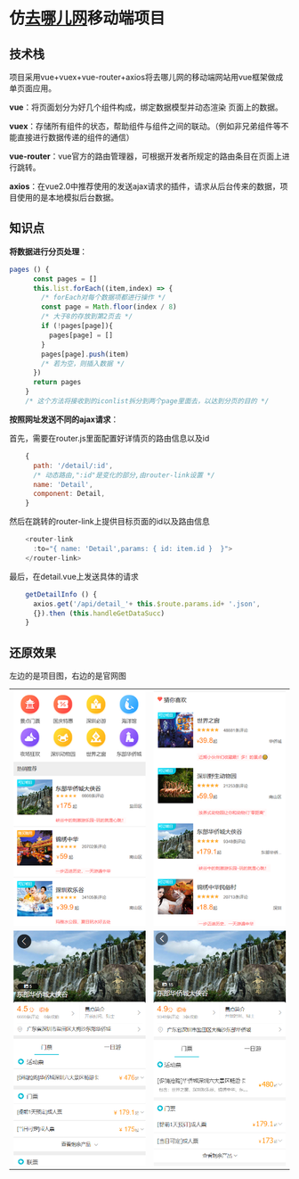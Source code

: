 # 仿[去哪儿网](http://piao.qunar.com/touch/)移动端项目

## 技术栈

 项目采用vue+vuex+vue-router+axios将去哪儿网的移动端网站用vue框架做成单页面应用。

**vue**：将页面划分为好几个组件构成，绑定数据模型并动态渲染
页面上的数据。

**vuex**：存储所有组件的状态，帮助组件与组件之间的联动。（例如非兄弟组件等不能直接进行数据传递的组件的通信）

**vue-router**：vue官方的路由管理器，可根据开发者所规定的路由条目在页面上进行跳转。

**axios**：在vue2.0中推荐使用的发送ajax请求的插件，请求从后台传来的数据，项目使用的是本地模拟后台数据。

## 知识点

**将数据进行分页处理**：

``` javascript
pages () {
      const pages = []
      this.list.forEach((item,index) => {
        /* forEach对每个数据项都进行操作 */
        const page = Math.floor(index / 8)
        /* 大于8的存放到第2页去 */
        if (!pages[page]){
          pages[page] = []
        }
        pages[page].push(item)
        /* 若为空，则插入数据 */
      })
      return pages
    }
    /* 这个方法将接收到的iconlist拆分到两个page里面去，以达到分页的目的 */
```

**按照网址发送不同的ajax请求**：

首先，需要在router.js里面配置好详情页的路由信息以及id

``` javascript
    {
      path: '/detail/:id',
      /* 动态路由,":id"是变化的部分,由router-link设置 */
      name: 'Detail',
      component: Detail,
    }
```

然后在跳转的router-link上提供目标页面的id以及路由信息

``` javascript
    <router-link
      :to="{ name: 'Detail',params: { id: item.id }  }">
    </router-link>
```

最后，在detail.vue上发送具体的请求

``` javascript
    getDetailInfo () {
      axios.get('/api/detail_'+ this.$route.params.id+ '.json', 
      {}).then (this.handleGetDataSucc)
    }
```

## 还原效果
左边的是项目图，右边的是官网图
<table>
<tr>
<td><center><img src="static/githubPic/1.1.png"></center>
<td><center><img src="static/githubPic/1.2.png"></center>
</td>
</tr>

<tr>
<td><center><img src="static/githubPic/2.1.png"></center>
<td><center><img src="static/githubPic/2.2.png"></center>
</tr>

</table>
